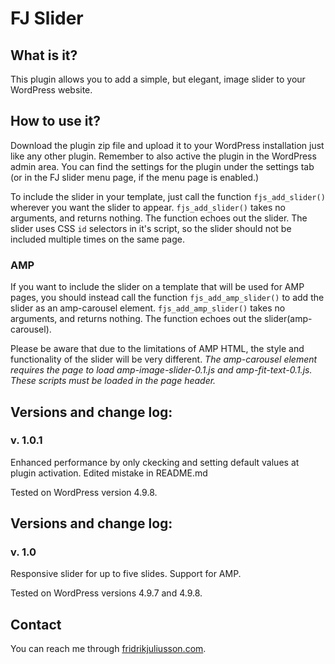 # FJ Slider

## What is it?
This plugin allows you to add a simple, but elegant, image slider to your WordPress website.


## How to use it?
Download the plugin zip file and upload it to your WordPress installation just like any other plugin. Remember to also active the plugin in the WordPress admin area.
You can find the settings for the plugin under the settings tab (or in the FJ slider menu page, if the menu page is enabled.)

To include the slider in your template, just call the function `fjs_add_slider()` wherever you want the slider to appear.
`fjs_add_slider()` takes no arguments, and returns nothing. The function echoes out the slider.
The slider uses CSS `id` selectors in it's script, so the slider should not be included multiple times on the same page.

### AMP
If you want to include the slider on a template that will be used for AMP pages, you should instead call the function `fjs_add_amp_slider()` to add the slider as an amp-carousel element.
`fjs_add_amp_slider()` takes no arguments, and returns nothing. The function echoes out the slider(amp-carousel).

Please be aware that due to the limitations of AMP HTML, the style and functionality of the slider will be very different.
_The amp-carousel element requires the page to load amp-image-slider-0.1.js and amp-fit-text-0.1.js. These scripts must be loaded in the page header._

## Versions and change log:

### v. 1.0.1
Enhanced performance by only ckecking and setting default values at plugin activation.
Edited mistake in README.md

Tested on WordPress version 4.9.8.


## Versions and change log:

### v. 1.0
Responsive slider for up to five slides.
Support for AMP.

Tested on WordPress versions 4.9.7 and 4.9.8.


## Contact
You can reach me through [fridrikjuliusson.com](https://fridrikjuliusson.com).